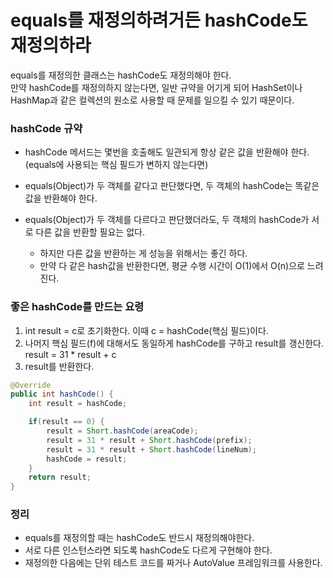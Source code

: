 # equals를 재정의하려거든 hashCode도 재정의하라

equals를 재정의한 클래스는 hashCode도 재정의해야 한다. <br/>만약 hashCode를 재정의하지 않는다면, 일반 규약을 어기게 되어 HashSet이나 HashMap과 같은 컬렉션의 원소로 사용할 때 문제를 일으킬 수 있기 때문이다.

### hashCode 규약

- hashCode 메서드는 몇번을 호출해도 일관되게 항상 같은 값을 반환해야 한다.
  (equals에 사용되는 핵심 필드가 변하지 않는다면)

- equals(Object)가 두 객체를 같다고 판단했다면, 두 객체의 hashCode는 똑같은 값을 반환해야 한다.

- equals(Object)가 두 객체를 다르다고 판단했더라도, 두 객체의 hashCode가 서로 다른 값을 반환할 필요는 없다.
  - 하지만 다른 값을 반환하는 게 성능을 위해서는 좋긴 하다.
  - 만약 다 같은 hash값을 반환한다면, 평균 수행 시간이 O(1)에서 O(n)으로 느려진다.

### 좋은 hashCode를 만드는 요령

1. int result = c로 초기화한다. 이때 c = hashCode(핵심 필드)이다.
2. 나머지 핵심 필드(f)에 대해서도 동일하게 hashCode를 구하고 result를 갱신한다.
   <br/> result = 31 \* result + c
3. result를 반환한다.

```java
@Override
public int hashCode() {
    int result = hashCode;

    if(result == 0) {
        result = Short.hashCode(areaCode);
        result = 31 * result + Short.hashCode(prefix);
        result = 31 * result + Short.hashCode(lineNum);
        hashCode = result;
    }
    return result;
}
```

### 정리

- equals를 재정의할 때는 hashCode도 반드시 재정의해야한다.
- 서로 다른 인스턴스라면 되도록 hashCode도 다르게 구현해야 한다.
- 재정의한 다음에는 단위 테스트 코드를 짜거나 AutoValue 프레임워크를 사용한다.
